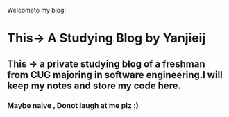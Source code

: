 Welcometo my blog!
# This-> A Studying Blog by Yanjieij
## This -> a private studying blog of a freshman from CUG majoring in software engineering.I will keep my notes and store my code here.
### Maybe naive , Donot laugh at me plz :)
